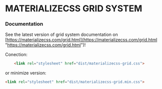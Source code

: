 # MATERIALIZECSS GRID SYSTEM

### Documentation
See the latest version of grid system documentation on [https://materializecss.com/grid.html](https://materializecss.com/grid.html "https://materializecss.com/grid.html")!

Conection:
```html
    <link rel="stylesheet" href="dist/materializecss-grid.css">
```
or minimize version:

```html
<link rel="stylesheet" href="dist/materializecss-grid.min.css">
```
